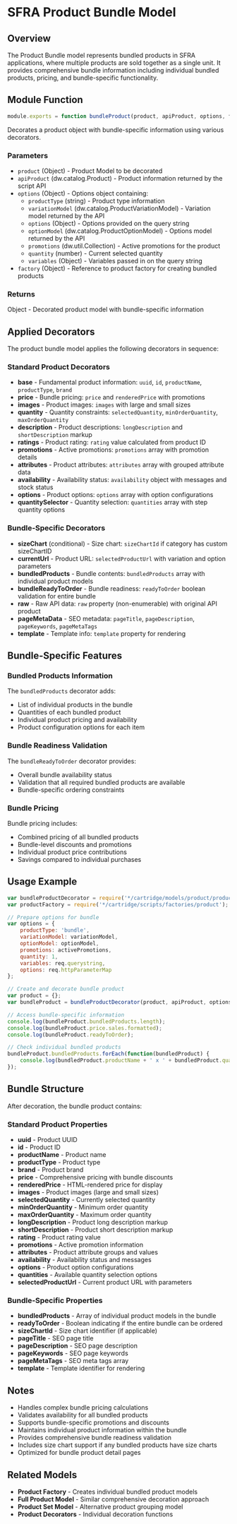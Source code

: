# SFRA Product Bundle Model

## Overview

The Product Bundle model represents bundled products in SFRA applications, where multiple products are sold together as a single unit. It provides comprehensive bundle information including individual bundled products, pricing, and bundle-specific functionality.

## Module Function

```javascript
module.exports = function bundleProduct(product, apiProduct, options, factory)
```

Decorates a product object with bundle-specific information using various decorators.

### Parameters

- `product` (Object) - Product Model to be decorated
- `apiProduct` (dw.catalog.Product) - Product information returned by the script API
- `options` (Object) - Options object containing:
  - `productType` (string) - Product type information
  - `variationModel` (dw.catalog.ProductVariationModel) - Variation model returned by the API
  - `options` (Object) - Options provided on the query string
  - `optionModel` (dw.catalog.ProductOptionModel) - Options model returned by the API
  - `promotions` (dw.util.Collection) - Active promotions for the product
  - `quantity` (number) - Current selected quantity
  - `variables` (Object) - Variables passed in on the query string
- `factory` (Object) - Reference to product factory for creating bundled products

### Returns

Object - Decorated product model with bundle-specific information

## Applied Decorators

The product bundle model applies the following decorators in sequence:

### Standard Product Decorators
- **base** - Fundamental product information: `uuid`, `id`, `productName`, `productType`, `brand`
- **price** - Bundle pricing: `price` and `renderedPrice` with promotions
- **images** - Product images: `images` with large and small sizes
- **quantity** - Quantity constraints: `selectedQuantity`, `minOrderQuantity`, `maxOrderQuantity`
- **description** - Product descriptions: `longDescription` and `shortDescription` markup
- **ratings** - Product rating: `rating` value calculated from product ID
- **promotions** - Active promotions: `promotions` array with promotion details
- **attributes** - Product attributes: `attributes` array with grouped attribute data
- **availability** - Availability status: `availability` object with messages and stock status
- **options** - Product options: `options` array with option configurations
- **quantitySelector** - Quantity selection: `quantities` array with step quantity options

### Bundle-Specific Decorators
- **sizeChart** (conditional) - Size chart: `sizeChartId` if category has custom sizeChartID
- **currentUrl** - Product URL: `selectedProductUrl` with variation and option parameters
- **bundledProducts** - Bundle contents: `bundledProducts` array with individual product models
- **bundleReadyToOrder** - Bundle readiness: `readyToOrder` boolean validation for entire bundle
- **raw** - Raw API data: `raw` property (non-enumerable) with original API product
- **pageMetaData** - SEO metadata: `pageTitle`, `pageDescription`, `pageKeywords`, `pageMetaTags`
- **template** - Template info: `template` property for rendering

## Bundle-Specific Features

### Bundled Products Information
The `bundledProducts` decorator adds:
- List of individual products in the bundle
- Quantities of each bundled product
- Individual product pricing and availability
- Product configuration options for each item

### Bundle Readiness Validation
The `bundleReadyToOrder` decorator provides:
- Overall bundle availability status
- Validation that all required bundled products are available
- Bundle-specific ordering constraints

### Bundle Pricing
Bundle pricing includes:
- Combined pricing of all bundled products
- Bundle-level discounts and promotions
- Individual product price contributions
- Savings compared to individual purchases

## Usage Example

```javascript
var bundleProductDecorator = require('*/cartridge/models/product/productBundle');
var productFactory = require('*/cartridge/scripts/factories/product');

// Prepare options for bundle
var options = {
    productType: 'bundle',
    variationModel: variationModel,
    optionModel: optionModel,
    promotions: activePromotions,
    quantity: 1,
    variables: req.querystring,
    options: req.httpParameterMap
};

// Create and decorate bundle product
var product = {};
var bundleProduct = bundleProductDecorator(product, apiProduct, options, productFactory);

// Access bundle-specific information
console.log(bundleProduct.bundledProducts.length);
console.log(bundleProduct.price.sales.formatted);
console.log(bundleProduct.readyToOrder);

// Check individual bundled products
bundleProduct.bundledProducts.forEach(function(bundledProduct) {
    console.log(bundledProduct.productName + ' x ' + bundledProduct.quantity);
});
```

## Bundle Structure

After decoration, the bundle product contains:

### Standard Product Properties
- **uuid** - Product UUID
- **id** - Product ID  
- **productName** - Product name
- **productType** - Product type
- **brand** - Product brand
- **price** - Comprehensive pricing with bundle discounts
- **renderedPrice** - HTML-rendered price for display
- **images** - Product images (large and small sizes)
- **selectedQuantity** - Currently selected quantity
- **minOrderQuantity** - Minimum order quantity
- **maxOrderQuantity** - Maximum order quantity
- **longDescription** - Product long description markup
- **shortDescription** - Product short description markup
- **rating** - Product rating value
- **promotions** - Active promotion information
- **attributes** - Product attribute groups and values
- **availability** - Availability status and messages
- **options** - Product option configurations
- **quantities** - Available quantity selection options
- **selectedProductUrl** - Current product URL with parameters

### Bundle-Specific Properties
- **bundledProducts** - Array of individual product models in the bundle
- **readyToOrder** - Boolean indicating if the entire bundle can be ordered
- **sizeChartId** - Size chart identifier (if applicable)
- **pageTitle** - SEO page title
- **pageDescription** - SEO page description  
- **pageKeywords** - SEO page keywords
- **pageMetaTags** - SEO meta tags array
- **template** - Template identifier for rendering

## Notes

- Handles complex bundle pricing calculations
- Validates availability for all bundled products
- Supports bundle-specific promotions and discounts
- Maintains individual product information within the bundle
- Provides comprehensive bundle readiness validation
- Includes size chart support if any bundled products have size charts
- Optimized for bundle product detail pages

## Related Models

- **Product Factory** - Creates individual bundled product models
- **Full Product Model** - Similar comprehensive decoration approach
- **Product Set Model** - Alternative product grouping model
- **Product Decorators** - Individual decoration functions
